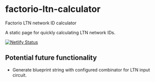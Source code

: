# factorio-ltn-calculator
Factorio LTN network ID calculator

A static page for quickly calculating LTN network IDs.

[![Netlify Status](https://api.netlify.com/api/v1/badges/83605dc1-26d6-4b1a-8fbb-5fbb514f3c6a/deploy-status)](https://app.netlify.com/sites/ltn-calc/deploys)

## Potential future functionality
* Generate blueprint string with configured combinator for LTN input circuit.
